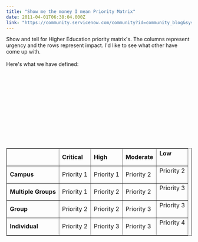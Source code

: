 ```yaml
---
title: "Show me the money I mean Priority Matrix"
date: 2011-04-01T06:38:04.000Z
link: "https://community.servicenow.com/community?id=community_blog&sys_id=105de229dbd0dbc01dcaf3231f9619e4"
---
```

<p>Show and tell for Higher Education priority matrix's. The columns represent urgency and the rows represent impact. I'd like to see what other have come up with.<br /><br />Here's what we have defined: <br /><!--break--><br /><br /><br /><br /><br /><br /><br /><br /><br /><br /><br /><br /><table cellspacing="1" cellpadding="1" border="1" width="305" style=""><tbody><tr><td><br /></td><td><b>Critical</b><br /></td><td><b>High</b><br /></td><td><b>Moderate</b><br /></td><td><b>Low</b><br /><br /></td></tr><tr><td><b>Campus</b><br /></td><td>Priority 1<br /></td><td>Priority 1<br /></td><td>Priority 2<br /></td><td>Priority 2<br /><br /></td></tr><tr><td><b>Multiple Groups</b><br /></td><td>Priority 1<br /></td><td>Priority 2<br /></td><td>Priority 2<br /></td><td>Priority 3<br /><br /></td></tr><tr><td><b>Group</b><br /></td><td>Priority 2<br /></td><td>Priority 2<br /></td><td>Priority 3<br /></td><td>Priority 3<br /><br /></td></tr><tr><td><b>Individual</b><br /></td><td>Priority 2<br /></td><td>Priority 3<br /></td><td>Priority 3<br /></td><td>Priority 4<br /><br /></td></tr></tbody></table></p>